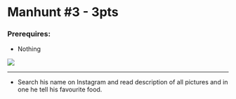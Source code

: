 # Manhunt #3 - 3pts

### Prerequires:

- Nothing

<img src="https://cdn.discordapp.com/attachments/698984879823519827/795344853030010880/unknown.png">

-----------------

- Search his name on Instagram and read description of all pictures and in one he tell his favourite food.
